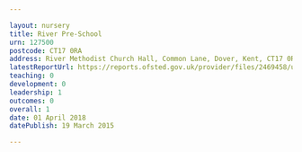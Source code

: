 ```yaml
---

layout: nursery
title: River Pre-School
urn: 127500
postcode: CT17 0RA
address: River Methodist Church Hall, Common Lane, Dover, Kent, CT17 0RA
latestReportUrl: https://reports.ofsted.gov.uk/provider/files/2469458/urn/127500.pdf
teaching: 0
development: 0
leadership: 1
outcomes: 0
overall: 1
date: 01 April 2018 
datePublish: 19 March 2015

---
```

